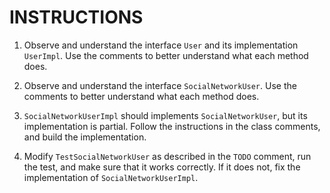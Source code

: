 # INSTRUCTIONS

1. Observe and understand the interface `User` and its implementation `UserImpl`. Use the comments to better understand what each method does.

2. Observe and understand the interface `SocialNetworkUser`. Use the comments to better understand what each method does.

3. `SocialNetworkUserImpl` should implements `SocialNetworkUser`, but its implementation is partial.
   Follow the instructions in the class comments, and build the implementation.
   
4. Modify `TestSocialNetworkUser` as described in the `TODO` comment, run the test, and make sure that it works correctly.
If it does not, fix the implementation of `SocialNetworkUserImpl`.
